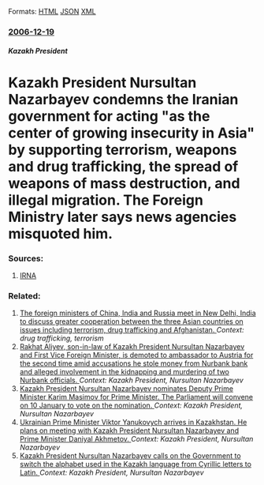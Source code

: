 
Formats: [HTML](/news/2006/12/19/kazakh-president-nursultan-nazarbayev-condemns-the-iranian-government-for-acting-as-the-center-of-growing-insecurity-in-asia-by-supportin.html)  [JSON](/news/2006/12/19/kazakh-president-nursultan-nazarbayev-condemns-the-iranian-government-for-acting-as-the-center-of-growing-insecurity-in-asia-by-supportin.json)  [XML](/news/2006/12/19/kazakh-president-nursultan-nazarbayev-condemns-the-iranian-government-for-acting-as-the-center-of-growing-insecurity-in-asia-by-supportin.xml)  

### [2006-12-19](/news/2006/12/19/index.md)

##### Kazakh President
#  Kazakh President Nursultan Nazarbayev condemns the Iranian government for acting "as the center of growing insecurity in Asia" by supporting terrorism, weapons and drug trafficking, the spread of weapons of mass destruction, and illegal migration. The Foreign Ministry later says news agencies misquoted him. 




### Sources:

1. [IRNA](http://www.irna.ir/en/news/view/menu-236/0612192124144003.htm)

### Related:

1. [ The foreign ministers of China, India and Russia meet in New Delhi, India to discuss greater cooperation between the three Asian countries on issues including terrorism, drug trafficking and Afghanistan. ](/news/2007/02/14/the-foreign-ministers-of-china-india-and-russia-meet-in-new-delhi-india-to-discuss-greater-cooperation-between-the-three-asian-countries.md) _Context: drug trafficking, terrorism_
2. [ Rakhat Aliyev, son-in-law of Kazakh President Nursultan Nazarbayev and First Vice Foreign Minister, is demoted to ambassador to Austria for the second time amid accusations he stole money from Nurbank bank and alleged involvement in the kidnapping and murdering of two Nurbank officials. ](/news/2007/02/11/rakhat-aliyev-son-in-law-of-kazakh-president-nursultan-nazarbayev-and-first-vice-foreign-minister-is-demoted-to-ambassador-to-austria-for.md) _Context: Kazakh President, Nursultan Nazarbayev_
3. [ Kazakh President Nursultan Nazarbayev nominates Deputy Prime Minister Karim Masimov for Prime Minister. The Parliament will convene on 10 January to vote on the nomination. ](/news/2007/01/9/kazakh-president-nursultan-nazarbayev-nominates-deputy-prime-minister-karim-masimov-for-prime-minister-the-parliament-will-convene-on-10-j.md) _Context: Kazakh President, Nursultan Nazarbayev_
4. [ Ukrainian Prime Minister Viktor Yanukovych arrives in Kazakhstan. He plans on meeting with Kazakh President Nursultan Nazarbayev and Prime Minister Daniyal Akhmetov. ](/news/2006/12/13/ukrainian-prime-minister-viktor-yanukovych-arrives-in-kazakhstan-he-plans-on-meeting-with-kazakh-president-nursultan-nazarbayev-and-prime.md) _Context: Kazakh President, Nursultan Nazarbayev_
5. [ Kazakh President Nursultan Nazarbayev calls on the Government to switch the alphabet used in the Kazakh language from Cyrillic letters to Latin. ](/news/2006/11/17/kazakh-president-nursultan-nazarbayev-calls-on-the-government-to-switch-the-alphabet-used-in-the-kazakh-language-from-cyrillic-letters-to-l.md) _Context: Kazakh President, Nursultan Nazarbayev_
